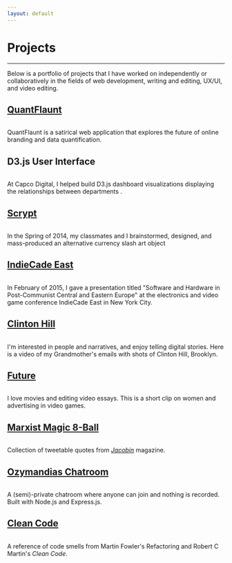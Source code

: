 ```yaml
---
layout: default
---
```

<div class="page-section short" id="about" name="about">
    <div class="container">
        <h1>Projects</h1>
        <hr>
        <div class="row">
            <div class="col-md-offset-1 col-md-10">
                <div class="section-heading">
                    <p>Below is a portfolio of projects that I have worked on independently or collaboratively in the fields of web development, writing and editing, UX/UI, and video editing.</p>
                </div>
            </div>
        </div>
        <div class="container">
            <div class="row">
                <div class="col-md-4">
                    <div class="grid mask">
                        <a class="portfolio" href='/quantflaunt'><h2>QuantFlaunt</h2><img class="img-responsive" src="images/quant.png" alt=""></a>
                        <p class='small'>QuantFlaunt is a satirical web application that explores the future of online branding and data quantification. </p>
                    </div>
                </div>
                <div class="col-md-4">
                    <div class="grid mask">
                        <h2>D3.js User Interface</h2>
                        <img class="img-responsive" src="images/dashboard_3.png" alt="">
                        <p class='small'>At Capco Digital, I helped build D3.js dashboard visualizations displaying the relationships between departments .</p>
                    </div>
                </div>
                <div class="col-md-4">
                    <div class="grid mask">
                        <a class="portfolio" href='http://csalateral.org/issue3/ecologies/boluk'><h2>Scrypt</h2><img class="img-responsive" src="images/photocopy.jpg" alt=""></a>
                        <p class='small'>In the Spring of 2014, my classmates and I brainstormed, designed, and mass-produced an alternative currency slash art object </p>
                    </div>
                </div>
                <div class="row">
                    <div class="col-md-4">
                        <div class="grid mask">
                            <a class="portfolio"  href='http://sched.co/2AhK'><h2>IndieCade East</h2><img class="img-responsive" src="images/indiecade.jpg" alt=""></a>
                            <p class='small'>In February of 2015, I gave a presentation titled "Software and Hardware in Post-Communist Central and Eastern Europe" at the electronics and video game conference IndieCade East in New York City.</p>
                        </div>
                    </div>
                    <div class="col-md-4">
                        <div class="grid mask">
                            <a class="portfolio"  title="Letters YouTube" href='https://www.youtube.com/watch?v=AOa1aX8Ehek'><h2>Clinton Hill</h2><img class="img-responsive" src="images/nonfiction.jpg" alt=""></a>
                            <p class='small'>I'm interested in people and narratives, and enjoy telling digital stories. Here is a video of my Grandmother's emails with shots of Clinton Hill, Brooklyn.</p>
                        </div>
                    </div>
                    <div class="col-md-4">
                        <div class="grid mask">
                            <a class="portfolio"  href="https://www.youtube.com/watch?v=u0J6l82ipT0" title="Fiction YouTube" ><h2>Future</h2><img class="img-responsive" src="images/fiction.jpg" alt=""></a>
                            <p class='small'>I love movies and editing video essays. This is a short clip on women and advertising in video games.</p>
                        </div>
                    </div>
                </div>
                <div class="row">
                <div class="col-md-4">
                    <div class="grid mask">
                        <a class="portfolio"  href='https://github.com/janaipakos/Marx-Magic-8-Bball'><h2>Marxist Magic 8-Ball</h2><img class="img-responsive" src="images/marxist8ball.png" alt=""></a>
                        <p class='small'>Collection of tweetable quotes from <a href="https:jacobinmag.com" class="link"><em>Jacobin</em></a> magazine.</p>
                    </div>
                </div>
                <div class="col-md-4">
                    <div class="grid mask">
                        <a class="portfolio"  href='https://github.com/janaipakos/Ozymandias-Chatroom'><h2>Ozymandias Chatroom</h2><img class="img-responsive" src="images/chatroom.png" alt=""></a>
                        <p class='small'>A (semi)-private chatroom where anyone can join and nothing is recorded. Built with Node.js and Express.js.</p>
                    </div>
                </div>
                <div class="col-md-4">
                    <div class="grid mask">
                        <a class="portfolio"  href='https://github.com/janaipakos/Clean-Code-Smells-and-Heuristics'><h2>Clean Code</h2><img class="img-responsive" src="images/clean_code.png" alt=""></a>
                        <p class='small'>A reference of code smells from Martin Fowler's Refactoring and Robert C Martin's <em>Clean Code</em>.</p>
                    </div>
                </div>
              </div>
            </div>
